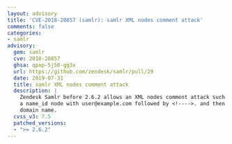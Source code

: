 ```yaml
---
layout: advisory
title: 'CVE-2018-20857 (samlr): samlr XML nodes comment attack'
comments: false
categories:
- samlr
advisory:
  gem: samlr
  cve: 2018-20857
  ghsa: qpxp-5j56-gg3x
  url: https://github.com/zendesk/samlr/pull/29
  date: 2019-07-31
  title: samlr XML nodes comment attack
  description: |
    Zendesk Samlr before 2.6.2 allows an XML nodes comment attack such as
    a name_id node with user@example.com followed by <!---->. and then the attacker's
    domain name.
  cvss_v3: 7.5
  patched_versions:
  - ">= 2.6.2"
---
```

